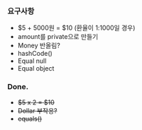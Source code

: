 ### 요구사항

- $5 + 5000원 = $10 (환율이 1:1000일 경우)
- amount를 private으로 만들기
- Money 반올림?
- hashCode()
- Equal null
- Equal object

### Done.
- ~~$5 x 2 = $10~~
- ~~Dollar 부작용?~~
- ~~equals()~~